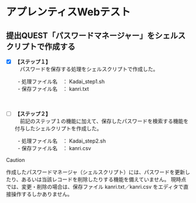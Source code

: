 # アプレンティスWebテスト
## 提出QUEST「パスワードマネージャー」をシェルスクリプトで作成する

- [x] **【ステップ１】**<br>
　パスワードを保存する処理をシェルスクリプトで作成した。

　　  - 処理ファイル名　： Kadai_step1.sh <br>
　　  - 保存ファイル名　： kanri.txt <br>
<br>
<br>
- [ ] **【ステップ２】**<br>
　前記のステップ１の機能に加えて、保存したパスワードを検索する機能を付与したシェルクリプトを作成した。

　　  - 処理ファイル名　： Kadai_step2.sh <br>
　　  - 保存ファイル名　： kanri.csv <br>

> [!CAUTION]
> 作成したパスワードマネージャ（シェルスクリプト）には、パスワードを更新したり、あるいは当該レコードを削除したりする機能を備えていません。
> 現時点では、変更・削除の場合は、保存ファイル kanri.txt／kanri.csv をエディタで直接操作するしかありません。
